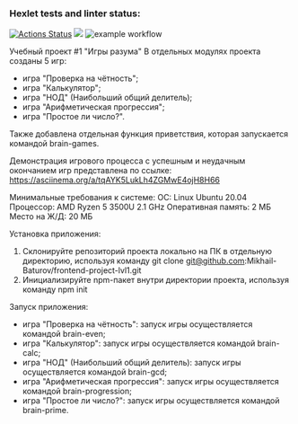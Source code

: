 ### Hexlet tests and linter status:
[![Actions Status](https://github.com/Mikhail-Baturov/frontend-project-lvl1/workflows/hexlet-check/badge.svg)](https://github.com/Mikhail-Baturov/frontend-project-lvl1/actions)
<a href="https://codeclimate.com/github/codeclimate/codeclimate/maintainability"><img src="https://api.codeclimate.com/v1/badges/a99a88d28ad37a79dbf6/maintainability" /></a>
![example workflow](https://github.com/Mikhail-Baturov/frontend-project-lvl1/actions/workflows/make-lint.yml/badge.svg)

Учебный проект #1 "Игры разума"
В отдельных модулях проекта созданы 5 игр:
- игра "Проверка на чётность";
- игра "Калькулятор";
- игра "НОД" (Наибольший общий делитель);
- игра "Арифметическая прогрессия";
- игра "Простое ли число?".

Также добавлена отдельная функция приветствия, которая запускается командой brain-games.

Демонстрация игрового процесса с успешным и неудачным окончанием игр представлена по ссылке:
https://asciinema.org/a/tqAYK5LukLh4ZGMwE4ojH8H66

Минимальные требования к системе:
ОС: Linux Ubuntu 20.04
Процессор: AMD Ryzen 5 3500U 2.1 GHz
Оперативная память: 2 МБ
Место на Ж/Д: 20 МБ

Установка приложения:
1. Склонируйте репозиторий проекта локально на ПК в отдельную директорию, используя команду git clone git@github.com:Mikhail-Baturov/frontend-project-lvl1.git
2. Инициализируйте npm-пакет внутри директории проекта, используя команду npm init

Запуск приложения:
- игра "Проверка на чётность": запуск игры осуществляется командой brain-even;
- игра "Калькулятор": запуск игры осуществляется командой brain-calc;
- игра "НОД" (Наибольший общий делитель): запуск игры осуществляется командой brain-gcd;
- игра "Арифметическая прогрессия": запуск игры осуществляется командой brain-progression;
- игра "Простое ли число?": запуск игры осуществляется командой brain-prime.

